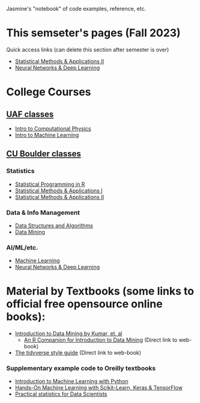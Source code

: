 Jasmine's "notebook" of code examples, reference, etc.


# This semseter's pages (Fall 2023)
Quick access links (can delete this section after semester is over)

- [Statistical Methods & Applications II](CU-Boulder/Stats2/Stats2.md)
- [Neural Networks & Deep Learning](CU-Boulder/NeuralNetworks/NeuralNets.md)

# College Courses

## [UAF classes](UAF.md)
- [Intro to Computational Physics](UAF/ComputationalPhysics/UAF-CompPhys.md)
- [Intro to Machine Learning](UAF/MachineLearning/UAF-ML-Module.md)

## [CU Boulder classes](CUB.md)

### Statistics
- [Statistical Programming in R](CU-Boulder/RProgramming/RProgramming.md)
- [Statistical Methods & Applications I](CU-Boulder/Stats1/Stats1.md)
- [Statistical Methods & Applications II](CU-Boulder/Stats2/Stats2.md)

### Data & Info Management
- [Data Structures and Algorithms](CU-Boulder/DataStructures/DataStructures.md)
- [Data Mining](CU-Boulder/DataMining/DataMining.md)

### AI/ML/etc.
- [Machine Learning](CU-Boulder/MachineLearning/CUB-ML.md)
- [Neural Networks & Deep Learning](CU-Boulder/NeuralNetworks/NeuralNets.md)

# Material by Textbooks (some links to official free opensource online books):
- [Introduction to Data Mining by Kumar, et. al](Textbooks/IntroDataMining-Kumar.md)
    - [An R Companion for Introduction to Data Mining](https://mhahsler.github.io/Introduction_to_Data_Mining_R_Examples/book/index.html) (Direct link to web-book)
- [The tidyverse style guide](https://style.tidyverse.org/index.html) (Direct link to web-book)

### Supplementary example code to Oreilly textbooks
- [Introduction to Machine Learning with Python](Textbooks/IntroMLPython.md)
- [Hands-On Machine Learning with Scikit-Learn, Keras & TensorFlow](Textbooks/HandsOnML.md)
- [Practical statistics for Data Scientists](Textbooks/PracticalStats.md)


    